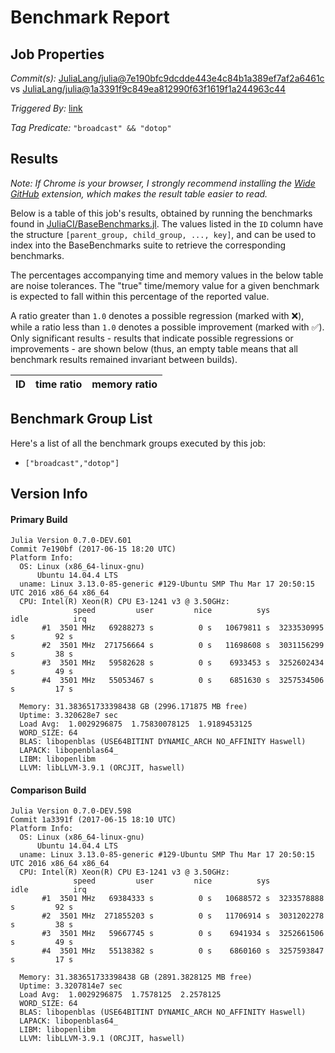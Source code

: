 # Benchmark Report

## Job Properties

*Commit(s):* [JuliaLang/julia@7e190bfc9dcdde443e4c84b1a389ef7af2a6461c](https://github.com/JuliaLang/julia/commit/7e190bfc9dcdde443e4c84b1a389ef7af2a6461c) vs [JuliaLang/julia@1a3391f9c849ea812990f63f1619f1a244963c44](https://github.com/JuliaLang/julia/commit/1a3391f9c849ea812990f63f1619f1a244963c44)

*Triggered By:* [link](https://github.com/JuliaLang/julia/pull/21728#issuecomment-308857958)

*Tag Predicate:* `"broadcast" && "dotop"`

## Results

*Note: If Chrome is your browser, I strongly recommend installing the [Wide GitHub](https://chrome.google.com/webstore/detail/wide-github/kaalofacklcidaampbokdplbklpeldpj?hl=en)
extension, which makes the result table easier to read.*

Below is a table of this job's results, obtained by running the benchmarks found in
[JuliaCI/BaseBenchmarks.jl](https://github.com/JuliaCI/BaseBenchmarks.jl). The values
listed in the `ID` column have the structure `[parent_group, child_group, ..., key]`,
and can be used to index into the BaseBenchmarks suite to retrieve the corresponding
benchmarks.

The percentages accompanying time and memory values in the below table are noise tolerances. The "true"
time/memory value for a given benchmark is expected to fall within this percentage of the reported value.

A ratio greater than `1.0` denotes a possible regression (marked with :x:), while a ratio less
than `1.0` denotes a possible improvement (marked with :white_check_mark:). Only significant results - results
that indicate possible regressions or improvements - are shown below (thus, an empty table means that all
benchmark results remained invariant between builds).

| ID | time ratio | memory ratio |
|----|------------|--------------|

## Benchmark Group List

Here's a list of all the benchmark groups executed by this job:

- `["broadcast","dotop"]`

## Version Info

#### Primary Build

```
Julia Version 0.7.0-DEV.601
Commit 7e190bf (2017-06-15 18:20 UTC)
Platform Info:
  OS: Linux (x86_64-linux-gnu)
      Ubuntu 14.04.4 LTS
  uname: Linux 3.13.0-85-generic #129-Ubuntu SMP Thu Mar 17 20:50:15 UTC 2016 x86_64 x86_64
  CPU: Intel(R) Xeon(R) CPU E3-1241 v3 @ 3.50GHz: 
              speed         user         nice          sys         idle          irq
       #1  3501 MHz   69288273 s          0 s   10679811 s  3233530995 s         92 s
       #2  3501 MHz  271756664 s          0 s   11698608 s  3031156299 s         38 s
       #3  3501 MHz   59582628 s          0 s    6933453 s  3252602434 s         49 s
       #4  3501 MHz   55053467 s          0 s    6851630 s  3257534506 s         17 s
       
  Memory: 31.383651733398438 GB (2996.171875 MB free)
  Uptime: 3.320628e7 sec
  Load Avg:  1.0029296875  1.75830078125  1.9189453125
  WORD_SIZE: 64
  BLAS: libopenblas (USE64BITINT DYNAMIC_ARCH NO_AFFINITY Haswell)
  LAPACK: libopenblas64_
  LIBM: libopenlibm
  LLVM: libLLVM-3.9.1 (ORCJIT, haswell)

```

#### Comparison Build

```
Julia Version 0.7.0-DEV.598
Commit 1a3391f (2017-06-15 18:10 UTC)
Platform Info:
  OS: Linux (x86_64-linux-gnu)
      Ubuntu 14.04.4 LTS
  uname: Linux 3.13.0-85-generic #129-Ubuntu SMP Thu Mar 17 20:50:15 UTC 2016 x86_64 x86_64
  CPU: Intel(R) Xeon(R) CPU E3-1241 v3 @ 3.50GHz: 
              speed         user         nice          sys         idle          irq
       #1  3501 MHz   69384333 s          0 s   10688572 s  3233578888 s         92 s
       #2  3501 MHz  271855203 s          0 s   11706914 s  3031202278 s         38 s
       #3  3501 MHz   59667745 s          0 s    6941934 s  3252661506 s         49 s
       #4  3501 MHz   55138382 s          0 s    6860160 s  3257593847 s         17 s
       
  Memory: 31.383651733398438 GB (2891.3828125 MB free)
  Uptime: 3.3207814e7 sec
  Load Avg:  1.0029296875  1.7578125  2.2578125
  WORD_SIZE: 64
  BLAS: libopenblas (USE64BITINT DYNAMIC_ARCH NO_AFFINITY Haswell)
  LAPACK: libopenblas64_
  LIBM: libopenlibm
  LLVM: libLLVM-3.9.1 (ORCJIT, haswell)

```
